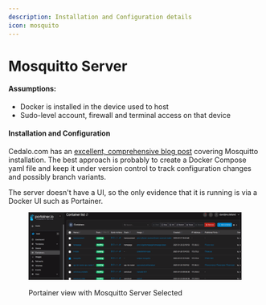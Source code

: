 ```yaml
---
description: Installation and Configuration details
icon: mosquito
---
```


# Mosquitto Server

#### Assumptions:&#x20;

* Docker is installed in the device used to host
* Sudo-level account, firewall and terminal access on that device

#### Installation and Configuration

Cedalo.com has an [excellent, comprehensive blog post](https://cedalo.com/blog/mosquitto-docker-configuration-ultimate-guide/#How_to_use_Mosquitto_MQTT_Broker_Docker-Compose_setup) covering Mosquitto installation. The best approach is probably to create a Docker Compose yaml file and keep it under version control to track configuration changes and possibly branch variants.

The server doesn't have a UI, so the only evidence that it is running is via a Docker UI such as Portainer.

<figure><img src="../../.gitbook/assets/mosquittoInPortainer.png" alt=""><figcaption><p>Portainer view with Mosquitto Server Selected</p></figcaption></figure>

